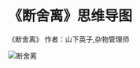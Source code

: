 # 《断舍离》思维导图  
《断舍离》 作者：山下英子,杂物管理师    

![断舍离](https://yingvickycao.github.io/img/non_tech_book/duan_she_li/duan_she_li_mind_map_export.png)